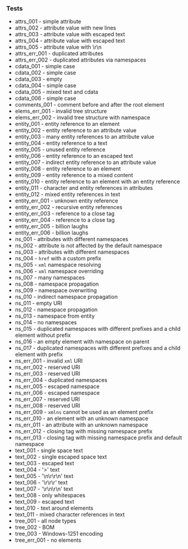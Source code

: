 ### Tests

- attrs_001 - simple attribute
- attrs_002 - attribute value with new lines
- attrs_003 - attribute value with escaped text
- attrs_004 - attribute value with escaped text
- attrs_005 - attribute value with \r\n
- attrs_err_001 - duplicated attributes
- attrs_err_002 - duplicated attributes via namespaces
- cdata_001 - simple case
- cdata_002 - simple case
- cdata_003 - empty
- cdata_004 - simple case
- cdata_005 - mixed text and cdata
- cdata_006 - simple case
- comments_001 - comment before and after the root element
- elems_err_001 - invalid tree structure
- elems_err_002 - invalid tree structure with namespace
- entity_001 - entity reference to an element
- entity_002 - entity reference to an attribute value
- entity_003 - many entity references to an attribute value
- entity_004 - entity reference to a text
- entity_005 - unused entity reference
- entity_006 - entity reference to an escaped text
- entity_007 - indirect entity reference to an attribute value
- entity_008 - entity reference to an element
- entity_009 - entity reference to a mixed content
- entity_010 - entity reference to an element with an entity reference
- entity_011 - character and entity references in attributes
- entity_012 - mixed entity references in text
- entity_err_001 - unknown entity reference
- entity_err_002 - recursive entity references
- entity_err_003 - reference to a close tag
- entity_err_004 - reference to a close tag
- entity_err_005 - billion laughs
- entity_err_006 - billion laughs
- ns_001 - attributes with different namespaces
- ns_002 - attribute is not affected by the default namespace
- ns_003 - attributes with different namespaces
- ns_004 - `href` with a custom prefix
- ns_005 - `xml` namespace resolving
- ns_006 - `xml` namespace overriding
- ns_007 - many namespaces
- ns_008 - namespace propagation
- ns_009 - namespace overwriting
- ns_010 - indirect namespace propagation
- ns_011 - empty URI
- ns_012 - namespace propagation
- ns_013 - namespace from entity
- ns_014 - no namespaces
- ns_015 - duplicated namespaces with different prefixes and a child element without prefix
- ns_016 - an empty element with namespace on parent
- ns_017 - duplicated namespaces with different prefixes and a child element with prefix
- ns_err_001 - invalid `xml` URI
- ns_err_002 - reserved URI
- ns_err_003 - reserved URI
- ns_err_004 - duplicated namespaces
- ns_err_005 - escaped namespace
- ns_err_006 - escaped namespace
- ns_err_007 - reserved URI
- ns_err_008 - reserved URI
- ns_err_009 - `xmlns` cannot be used as an element prefix
- ns_err_010 - an element with an unknown namespace
- ns_err_011 - an attribute with an unknown namespace
- ns_err_012 - closing tag with missing namespace prefix
- ns_err_013 - closing tag with missing namespace prefix and default namespace
- text_001 - single space text
- text_002 - single escaped space text
- text_003 - escaped text
- text_004 - '>' text
- text_005 - '\n\r\r\n' text
- text_006 - '\r\r\r' text
- text_007 - '\r\n\r\n' text
- text_008 - only whitespaces
- text_009 - escaped text
- text_010 - text around elements
- text_011 - mixed character references in text
- tree_001 - all node types
- tree_002 - BOM
- tree_003 - Windows-1251 encoding
- tree_err_001 - no elements
